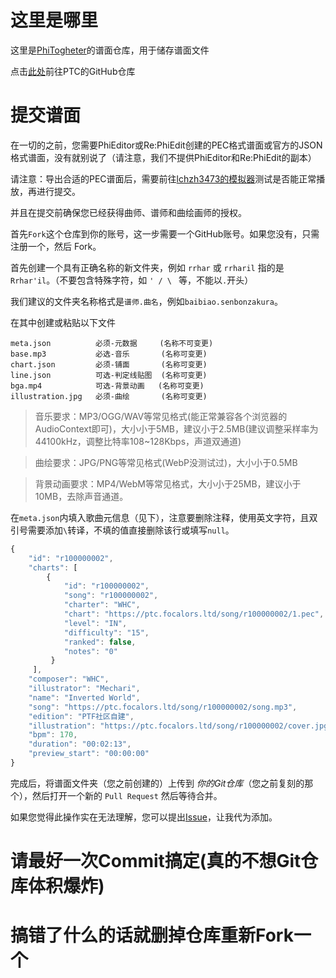 # 这里是哪里

这里是[PhiTogheter](https://github.com/moefurina/phitogether)的谱面仓库，用于储存谱面文件

点击[此处](https://github.com/moefurina/ptc-pub)前往PTC的GitHub仓库

# 提交谱面

在一切的之前，您需要PhiEditor或Re:PhiEdit创建的PEC格式谱面或官方的JSON格式谱面，没有就别说了（请注意，我们不提供PhiEditor和Re:PhiEdit的副本）

请注意：导出合适的PEC谱面后，需要前往[lchzh3473的模拟器](https://lchzh3473.github.io/sim-phi)测试是否能正常播放，再进行提交。

并且在提交前确保您已经获得曲师、谱师和曲绘画师的授权。

首先`Fork`这个仓库到你的账号，这一步需要一个GitHub账号。如果您没有，只需注册一个，然后 Fork。

首先创建一个具有正确名称的新文件夹，例如 `rrhar` 或 `rrharil` 指的是 `Rrhar'il`。（不要包含特殊字符，如 `' / \ ` 等，不能以`.`开头）

我们建议的文件夹名称格式是`谱师.曲名`，例如`baibiao.senbonzakura`。

在其中创建或粘贴以下文件
```
meta.json          必须-元数据     (名称不可变更)
base.mp3           必选-音乐       (名称可变更)
chart.json         必须-铺面       (名称可变更)
line.json          可选-判定线贴图  (名称可变更)
bga.mp4        	   可选-背景动画   (名称可变更)
illustration.jpg   必须-曲绘       (名称可变更)
```
> 音乐要求：MP3/OGG/WAV等常见格式(能正常兼容各个浏览器的AudioContext即可)，大小小于5MB，建议小于2.5MB(建议调整采样率为44100kHz，调整比特率108~128Kbps，声道双通道)

> 曲绘要求：JPG/PNG等常见格式(WebP没测试过)，大小小于0.5MB

> 背景动画要求：MP4/WebM等常见格式，大小小于25MB，建议小于10MB，去除声音通道。

在`meta.json`内填入歌曲元信息（见下），注意要删除注释，使用英文字符，且双引号需要添加`\`转译，不填的值直接删除该行或填写`null`。
```javascript
{
    "id": "r100000002",                                                // 必须-歌曲ID(唯一且不可更改，开头为r100000XXX，建议使用随机字符串)
    "charts": [
        {
            "id": "r100000002",                                        // 必须-谱面ID(唯一且不可更改，开头为r100000XXX，建议使用随机字符串)
            "song": "r100000002",                                      // 必须-歌曲ID(与上方id相同)
            "charter": "WHC",                                          // 必须-谱师
            "chart": "https://ptc.focalors.ltd/song/r100000002/1.pec", // 必须-铺面文件URL(内容为https://ptc.focalors.ltd/song/歌曲ID/谱面文件名.pec)
            "level": "IN",                                             // 必须-难度等级(可选值：EZ, HD, IN, AT)
            "difficulty": "15",                                        // 必须-难度数值(1~20之间的整数或浮点数)
            "ranked": false,                                           // 必须-是否Ranked(布尔值true或false)
            "notes": "0"                                               // 必须-音符数
         }
     ],
    "composer": "WHC",                                                 // 必须-曲师
    "illustrator": "Mechari",                                          // 必须-曲绘
    "name": "Inverted World",                                          // 必须-曲名   
    "song": "https://ptc.focalors.ltd/song/r100000002/song.mp3",       // 必须-音乐文件URL(内容为https://ptc.focalors.ltd/song/歌曲ID/音乐文件名.mp3)
    "edition": "PTF社区自建",                                           // 必须-版本(例如：PTF社区自建、PhiTogether、PhiEditor等)
    "illustration": "https://ptc.focalors.ltd/song/r100000002/cover.jpg",// 必须-曲绘文件URL(内容为https://ptc.focalors.ltd/song/歌曲ID/曲绘文件名.jpg)
    "bpm": 170,                                                        // 必须-BPM
    "duration": "00:02:13",                                            // 必须-时长(格式为00:00:00)
    "preview_start": "00:00:00"                                         // 必须-预览起始时间(格式为00:00:00)
}
```

完成后，将谱面文件夹（您之前创建的）上传到 *你的Git仓库*（您之前复刻的那个），然后打开一个新的 `Pull Request` 然后等待合并。

如果您觉得此操作实在无法理解，您可以提出[Issue](https://github.com/moefurina/ptc-pub/issues)，让我代为添加。

# 请最好一次Commit搞定(真的不想Git仓库体积爆炸)

# 搞错了什么的话就删掉仓库重新Fork一个
